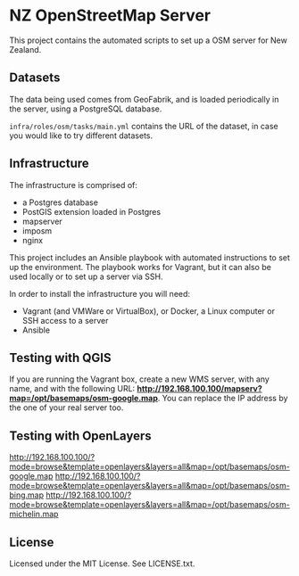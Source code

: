 # NZ OpenStreetMap Server

This project contains the automated scripts to set up a OSM server for New Zealand.

## Datasets

The data being used comes from GeoFabrik, and is loaded periodically in the server, using
a PostgreSQL database.

`infra/roles/osm/tasks/main.yml` contains the URL of the dataset, in case you would like to try
different datasets.

## Infrastructure

The infrastructure is comprised of:

* a Postgres database
* PostGIS extension loaded in Postgres
* mapserver
* imposm
* nginx

This project includes an Ansible playbook with automated instructions to set up the environment. The playbook
works for Vagrant, but it can also be used locally or to set up a server via SSH.

In order to install the infrastructure you will need:

* Vagrant (and VMWare or VirtualBox), or Docker, a Linux computer or SSH access to a server
* Ansible

## Testing with QGIS

If you are running the Vagrant box, create a new WMS server, with any name, and with the following URL: **http://192.168.100.100/mapserv?map=/opt/basemaps/osm-google.map**. You can replace the IP address by the one of your real server too.

## Testing with OpenLayers

http://192.168.100.100/?mode=browse&template=openlayers&layers=all&map=/opt/basemaps/osm-google.map
http://192.168.100.100/?mode=browse&template=openlayers&layers=all&map=/opt/basemaps/osm-bing.map
http://192.168.100.100/?mode=browse&template=openlayers&layers=all&map=/opt/basemaps/osm-michelin.map

## License

Licensed under the MIT License. See LICENSE.txt.
